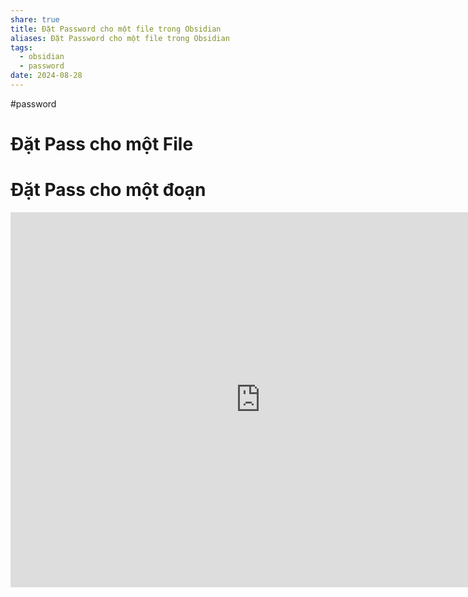 ```yaml
---
share: true
title: Đặt Password cho một file trong Obsidian
aliases: Đặt Password cho một file trong Obsidian
tags:
  - obsidian
  - password
date: 2024-08-28
---
```

#password
# Đặt Pass cho một File
# Đặt Pass cho một đoạn
<iframe width="800" height="600" src="https://www.youtube.com/embed/EJLnf-PFR4c?si=1biiYBQYmnHfWUoO" title="YouTube video player" frameborder="0" allow="accelerometer; autoplay; clipboard-write; encrypted-media; gyroscope; picture-in-picture; web-share" referrerpolicy="strict-origin-when-cross-origin" allowfullscreen></iframe>